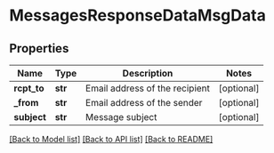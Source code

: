 # MessagesResponseDataMsgData

## Properties
Name | Type | Description | Notes
------------ | ------------- | ------------- | -------------
**rcpt_to** | **str** | Email address of the recipient | [optional] 
**_from** | **str** | Email address of the sender | [optional] 
**subject** | **str** | Message subject | [optional] 

[[Back to Model list]](../README.md#documentation-for-models) [[Back to API list]](../README.md#documentation-for-api-endpoints) [[Back to README]](../README.md)


